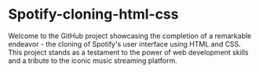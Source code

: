 # Spotify-cloning-html-css
Welcome to the GitHub project showcasing the completion of a remarkable endeavor - the cloning of Spotify's user interface using HTML and CSS. This project stands as a testament to the power of web development skills and a tribute to the iconic music streaming platform.
